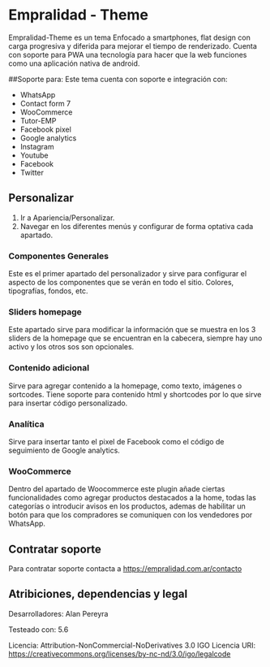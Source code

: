 # Empralidad - Theme
Empralidad-Theme es un tema Enfocado a smartphones, flat design con carga progresiva y diferida para mejorar el tiempo de renderizado. Cuenta con soporte para PWA una tecnología para hacer que la web funciones como una aplicación nativa de android.

##Soporte para:
Este tema cuenta con soporte e integración con:
- WhatsApp
- Contact form 7
- WooCommerce
- Tutor-EMP
- Facebook pixel
- Google analytics
- Instagram
- Youtube
- Facebook
- Twitter


## Personalizar
1. Ir a Apariencia/Personalizar.
2. Navegar en los diferentes menús y configurar de forma optativa cada apartado.

### Componentes Generales
Este es el primer apartado del personalizador y sirve para configurar el aspecto de los componentes que se verán en todo el sitio. Colores, tipografías, fondos, etc.
### Sliders homepage
Este apartado sirve para modificar la información que se muestra en los 3 sliders de la homepage que se encuentran en la cabecera, siempre hay uno activo y los otros sos son opcionales.
### Contenido adicional
Sirve para agregar contenido a la homepage, como texto, imágenes o sortcodes. Tiene soporte para contenido html y shortcodes por lo que sirve para insertar código personalizado.
### Analítica
Sirve para insertar tanto el pixel de Facebook como el código de seguimiento de Google analytics.
### WooCommerce
Dentro del apartado de Woocommerce este plugin añade ciertas funcionalidades como agregar productos destacados a la home, todas las categorías o introducir avisos en los productos, ademas de habilitar un botón para que los compradores se comuniquen con los vendedores por WhatsApp.


## Contratar soporte
Para contratar soporte contacta a https://empralidad.com.ar/contacto

## Atribiciones, dependencias y legal
Desarrolladores: Alan Pereyra

Testeado con: 5.6

Licencia: Attribution-NonCommercial-NoDerivatives 3.0 IGO
Licencia URI: https://creativecommons.org/licenses/by-nc-nd/3.0/igo/legalcode
